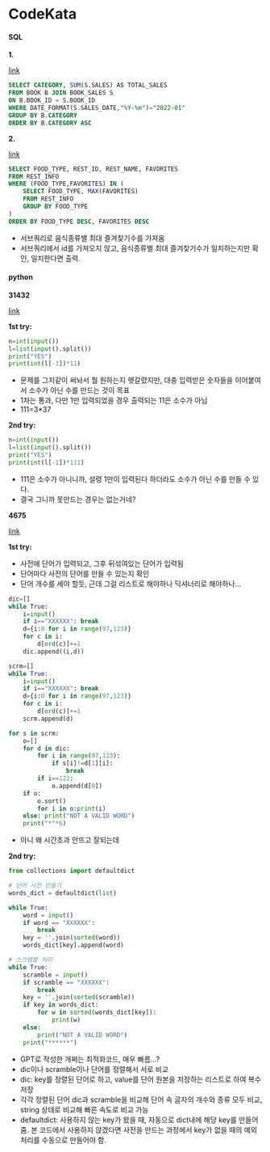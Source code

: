 # CodeKata

#### SQL

<b>1. </b>

[link](https://school.programmers.co.kr/learn/courses/30/lessons/144855)

```SQL
SELECT CATEGORY, SUM(S.SALES) AS TOTAL_SALES
FROM BOOK B JOIN BOOK_SALES S
ON B.BOOK_ID = S.BOOK_ID
WHERE DATE_FORMAT(S.SALES_DATE,"%Y-%m")="2022-01"
GROUP BY B.CATEGORY
ORDER BY B.CATEGORY ASC
```

<b>2. </b>

[link](https://school.programmers.co.kr/learn/courses/30/lessons/131123)

```SQL
SELECT FOOD_TYPE, REST_ID, REST_NAME, FAVORITES
FROM REST_INFO
WHERE (FOOD_TYPE,FAVORITES) IN (
    SELECT FOOD_TYPE, MAX(FAVORITES)
    FROM REST_INFO
    GROUP BY FOOD_TYPE
)
ORDER BY FOOD_TYPE DESC, FAVORITES DESC
```
- 서브쿼리로 음식종류별 최대 즐겨찾기수를 가져옴
- 서브쿼리에서 id를 가져오지 않고, 음식종류별 최대 즐겨찾기수가 일치하는지만 확인, 일치한다면 출력. 

#### python

<b>31432</b>

[link](https://www.acmicpc.net/problem/31432)

<b> 1st try: </b>

```python
n=int(input())
l=list(input().split())
print("YES")
print(int(l[-1])*11)
```
- 문제를 그지같이 써놔서 뭘 원하는지 헷갈렸지만, 대충 입력받은 숫자들을 이어붙여서 소수가 아닌 수를 만드는 것이 목표
- 1차는 통과, 다만 1만 입력되었을 경우 출력되는 11은 소수가 아님
- 111=3*37

<b> 2nd try: </b>

```python
n=int(input())
l=list(input().split())
print("YES")
print(int(l[-1])*111)
```
- 111은 소수가 아니니까, 설령 1만이 입력된다 하더라도 소수가 아닌 수를 만들 수 있다. 
- 결국 그니까 못만드는 경우는 없는거네? 

<b>4675 </b>

[link](https://www.acmicpc.net/problem/4675)

<b>1st try: </b>

- 사전에 단어가 입력되고, 그후 뒤섞여있는 단어가 입력됨
- 단어마다 사전의 단어를 만들 수 있는지 확인
- 단어 개수를 세야 할듯, 근데 그걸 리스트로 해야하나 딕셔너리로 해야하나...

```python
dic=[]
while True:
    i=input()
    if i=="XXXXXX": break
    d={i:0 for i in range(97,123)}
    for c in i:
        d[ord(c)]+=1
    dic.append((i,d))

scrm=[]
while True:
    i=input()
    if i=="XXXXXX": break
    d={i:0 for i in range(97,123)}
    for c in i:
        d[ord(c)]+=1
    scrm.append(d)

for s in scrm:
    o=[]
    for d in dic:
        for i in range(97,123):
            if s[i]!=d[1][i]: 
                break
        if i==122: 
            o.append(d[0])
    if o: 
        o.sort()
        for i in o:print(i)
    else: print("NOT A VALID WORD")
    print("*"*6)
```
- 아니 왜 시간초과 안뜨고 잘되는데

<b>2nd try:</b>

```python
from collections import defaultdict

# 단어 사전 만들기
words_dict = defaultdict(list)

while True:
    word = input()
    if word == "XXXXXX":
        break
    key = ''.join(sorted(word))
    words_dict[key].append(word)

# 스크램블 처리
while True:
    scramble = input()
    if scramble == "XXXXXX":
        break
    key = ''.join(sorted(scramble))
    if key in words_dict:
        for w in sorted(words_dict[key]):
            print(w)
    else:
        print("NOT A VALID WORD")
    print("******")
```
- GPT로 작성한 개쩌는 최적화코드, 매우 빠름...?
- dic이나 scramble이나 단어를 정렬해서 서로 비교
- dic: key를 정렬된 단어로 하고, value를 단어 원본을 저장하는 리스트로 하여 복수 저장
- 각각 정렬된 단어 dic과 scramble을 비교해 단어 속 글자의 개수와 종류 모두 비교, string 상태로 비교해 빠른 속도로 비교 가능
- defaultdict: 사용하지 않는 key가 왔을 때, 자동으로 dict내에 해당 key를 만들어줌. 본 코드에서 사용하지 않겠다면 사전을 만드는 과정에서 key가 없을 때의 예외처리를 수동으로 만들어야 함. 
